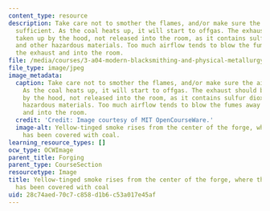 ```yaml
---
content_type: resource
description: Take care not to smother the flames, and/or make sure the airflow is
  sufficient. As the coal heats up, it will start to offgas. The exhaust should be
  taken up by the hood, not released into the room, as it contains sulfur dioxide
  and other hazardous materials. Too much airflow tends to blow the fumes away from
  the exhaust and into the room.
file: /media/courses/3-a04-modern-blacksmithing-and-physical-metallurgy-fall-2008/28c74aed70c7c858d1b6c53a017e45af_002.jpg
file_type: image/jpeg
image_metadata:
  caption: Take care not to smother the flames, and/or make sure the airflow is sufficient.
    As the coal heats up, it will start to offgas. The exhaust should be taken up
    by the hood, not released into the room, as it contains sulfur dioxide and other
    hazardous materials. Too much airflow tends to blow the fumes away from the exhaust
    and into the room.
  credit: 'Credit: Image courtesy of MIT OpenCourseWare.'
  image-alt: Yellow-tinged smoke rises from the center of the forge, where the newspaper
    has been covered with coal.
learning_resource_types: []
ocw_type: OCWImage
parent_title: Forging
parent_type: CourseSection
resourcetype: Image
title: Yellow-tinged smoke rises from the center of the forge, where the newspaper
  has been covered with coal
uid: 28c74aed-70c7-c858-d1b6-c53a017e45af
---
```

